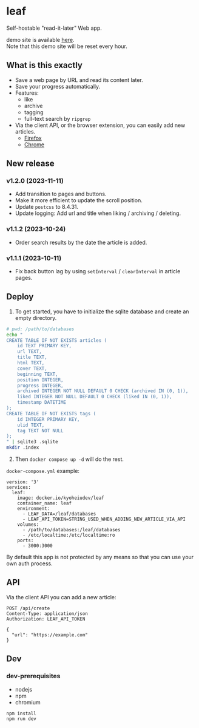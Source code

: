 <h1>leaf</h1>

Self-hostable "read-it-later" Web app.

demo site is available [here](https://leaf-demo.kyoheiu.dev).  
Note that this demo site will be reset every hour.

## What is this exactly

- Save a web page by URL and read its content later.
- Save your progress automatically.
- Features:
  - like
  - archive
  - tagging
  - full-text search by `ripgrep`
- Via the client API, or the browser extension, you can easily add new articles.
  - [Firefox](https://addons.mozilla.org/en-US/firefox/addon/leaf-extension/)
  - [Chrome](https://chrome.google.com/webstore/detail/leaf/almdhkbalnhgdmkfejpihbcfibbpmdkg)

## New release

### v1.2.0 (2023-11-11)

- Add transition to pages and buttons.
- Make it more efficient to update the scroll position.
- Update `postcss` to 8.4.31.
- Update logging: Add url and title when liking / archiving / deleting.

### v1.1.2 (2023-10-24)

- Order search results by the date the article is added.

### v1.1.1 (2023-10-11)

- Fix back button lag by using `setInterval` / `clearInterval` in article pages.

## Deploy

1. To get started, you have to initialize the sqlite database and create an empty directory.

```sh
# pwd: /path/to/databases
echo "
CREATE TABLE IF NOT EXISTS articles (
    id TEXT PRIMARY KEY,
    url TEXT,
    title TEXT,
    html TEXT,
    cover TEXT,
    beginning TEXT,
    position INTEGER,
    progress INTEGER,
    archived INTEGER NOT NULL DEFAULT 0 CHECK (archived IN (0, 1)),
    liked INTEGER NOT NULL DEFAULT 0 CHECK (liked IN (0, 1)),
    timestamp DATETIME
);
CREATE TABLE IF NOT EXISTS tags (
    id INTEGER PRIMARY KEY,
    ulid TEXT,
    tag TEXT NOT NULL
);
" | sqlite3 .sqlite
mkdir .index
```

2. Then `docker compose up -d` will do the rest.

`docker-compose.yml` example:

```
version: '3'
services:
  leaf:
    image: docker.io/kyoheiudev/leaf
    container_name: leaf
    environment:
      - LEAF_DATA=/leaf/databases
      - LEAF_API_TOKEN=STRING_USED_WHEN_ADDING_NEW_ARTICLE_VIA_API
    volumes:
      - /path/to/databases:/leaf/databases
      - /etc/localtime:/etc/localtime:ro
    ports:
      - 3000:3000
```

By default this app is not protected by any means so that you can use your own auth process.

## API

Via the client API you can add a new article:

```http
POST /api/create
Content-Type: application/json
Authorization: LEAF_API_TOKEN

{
  "url": "https://example.com"
}
```

## Dev

### dev-prerequisites

- nodejs
- npm
- chromium

```
npm install
npm run dev
```
